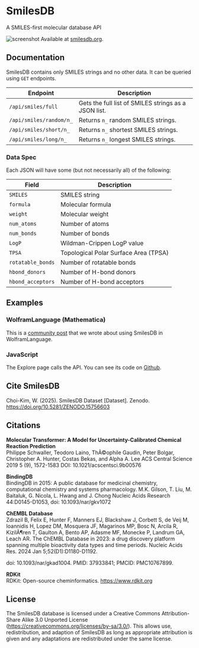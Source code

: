 # SmilesDB
A SMILES-first molecular database API

![screenshot](https://i.imgur.com/Zms4VHs.png)
Available at [smilesdb.org](https://smilesdb.org/citations).

## Documentation
SmilesDB contains only SMILES strings and no other data. It can be queried using `GET` endpoints.

| Endpoint              | Description                                      |
|-----------------------|--------------------------------------------------|
| `/api/smiles/full`    | Gets the full list of SMILES strings as a JSON list. |
| `/api/smiles/random/n_` | Returns `n_` random SMILES strings.               |
| `/api/smiles/short/n_`  | Returns `n_` shortest SMILES strings.             |
| `/api/smiles/long/n_`   | Returns `n_` longest SMILES strings.              |


### Data Spec
Each JSON will have some (but not necessarily all) of the following:

| Field              | Description                             |
|--------------------|-----------------------------------------|
| `SMILES`           | SMILES string                           |
| `formula`          | Molecular formula                       |
| `weight`           | Molecular weight                        |
| `num_atoms`        | Number of atoms                         |
| `num_bonds`        | Number of bonds                         |
| `LogP`             | Wildman-Crippen LogP value              |
| `TPSA`             | Topological Polar Surface Area (TPSA)   |
| `rotatable_bonds`  | Number of rotatable bonds               |
| `hbond_donors`     | Number of H-bond donors                 |
| `hbond_acceptors`  | Number of H-bond acceptors              |


## Examples
### WolframLanguage (Mathematica)
This is a [community post](https://community.wolfram.com/groups/-/m/t/3327619) that we wrote about using SmilesDB in WolframLanguage.

### JavaScript
The Explore page calls the API. You can see its code on [Github](https://github.com/rockwillck/SmilesDB/blob/main/static/explore.js).

## Cite SmilesDB
Choi-Kim, W. (2025). SmilesDB Dataset [Dataset]. Zenodo. https://doi.org/10.5281/ZENODO.15756603

## Citations
**Molecular Transformer: A Model for Uncertainty-Calibrated Chemical Reaction Prediction**  
Philippe Schwaller, Teodoro Laino, ThÃ©ophile Gaudin, Peter Bolgar, Christopher A. Hunter, Costas Bekas, and Alpha A. Lee
ACS Central Science 2019 5 (9), 1572-1583
DOI: 10.1021/acscentsci.9b00576

**BindingDB**  
BindingDB in 2015: A public database for medicinal chemistry, computational chemistry and systems pharmacology. M.K. Gilson, T. Liu, M. Baitaluk, G. Nicola, L. Hwang and J. Chong Nucleic Acids Research 44:D0145-D1053, doi: 10.1093/nar/gkv1072

**ChEMBL Database**  
Zdrazil B, Felix E, Hunter F, Manners EJ, Blackshaw J, Corbett S, de Veij M, Ioannidis H, Lopez DM, Mosquera JF, Magarinos MP, Bosc N, Arcila R, KizilÃ¶ren T, Gaulton A, Bento AP, Adasme MF, Monecke P, Landrum GA, Leach AR. The ChEMBL Database in 2023: a drug discovery platform spanning multiple bioactivity data types and time periods. Nucleic Acids Res. 2024 Jan 5;52(D1):D1180-D1192.  

doi: 10.1093/nar/gkad1004. PMID: 37933841; PMCID: PMC10767899.

**RDKit**  
RDKit: Open-source cheminformatics. https://www.rdkit.org

## License
The SmilesDB database is licensed under a Creative Commons Attribution-Share Alike 3.0 Unported License (https://creativecommons.org/licenses/by-sa/3.0/). This allows use, redistribution, and adaption of SmilesDB as long as appropriate attribution is given and any adaptations are redistributed under the same license.
